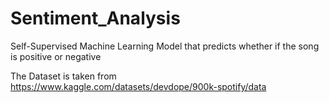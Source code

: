 # Sentiment_Analysis
Self-Supervised Machine Learning Model that predicts whether if the song is positive or negative

The Dataset is taken from https://www.kaggle.com/datasets/devdope/900k-spotify/data
